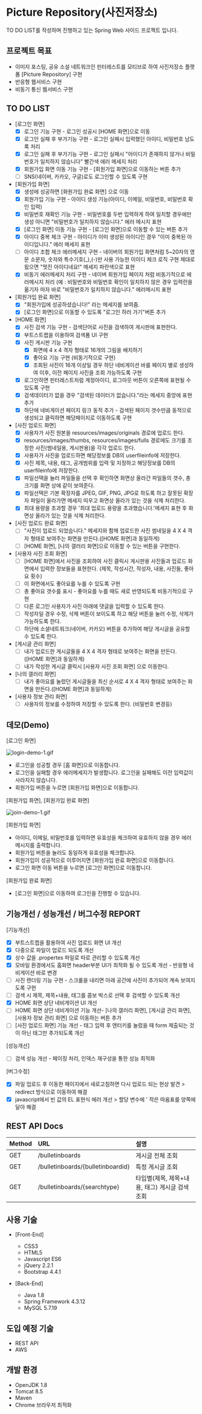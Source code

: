 # Picture Repository(사진저장소)

TO DO LIST를 작성하며 진행하고 있는 Spring Web 사이드 프로젝트 입니다.

## 프로젝트 목표

- 이미지 포스팅, 공유 소설 네트워크인 핀터레스트를 모티브로 하여 사진저장소 플랫폼 [Picture Repository] 구현
- 반응형 웹서비스 구현
- 비동기 통신 웹서비스 구현

## **TO DO LIST**

- [로그인 화면]
    - [x]  로그인 기능 구현 - 로그인 성공시 [HOME 화면]으로 이동
    - [x]  로그인 실패 후 부가기능 구현 - 로그인 실패시 입력했던 아이디, 비밀번호 남도록 처리
    - [x]  로그인 실패 후 부가기능 구현 - 로그인 실패시 "아이디가 존재하지 않거나 비밀번호가 일치하지 않습니다" 빨간색 에러 메세지 처리
    - [x]  회원가입 화면 이동 기능 구현 - [회원가입 화면]으로 이동하는 버튼 추가
    - [ ]  SNS(네이버, 카카오, 구글)로도 로그인할 수 있도록 구현

- [회원가입 화면]
    - [x]  생성에 성공하면 [화원가입 완료 화면] 으로 이동
    - [x]  회원가입 기능 구현 - 아이디 생성 기능(아이디, 이메일, 비밀번호, 비밀번호 확인 입력)
    - [x]  비밀번호 재확인 기능 구현 - 비밀번호를 두번 입력하게 하여 일치할 경우에만 생성 아니면 "비밀번호가 일치하지 않습니다." 에러 메시지 표현
    - [x]  [로그인 화면] 이동 기능 구현 - [로그인 화면]으로 이동할 수 있는 버튼 추가
    - [x]  아이디 중복 체크 구현 - 아이디가 이미 생성된 아이디인 경우 "이미 중복된 아이디입니다." 에러 메세지 표현
    - [ ]  아이디 조합 체크 에러메세지 구현 - 네이버의 회원가입 화면처럼 5~20자의 영문 소문자, 숫자와 특수기호(_),(-)만 사용 가능한 이이디 체크 로직 구현 제대로 됬으면 "멋진 아이디네요!" 메세지 파란색으로 표현
    - [x]  비동기 에러메세지 처리 구현 - 네이버 회원가입 페이지 처럼 비동기적으로 에러메시지 처리 (예 : 비밀번호와 비밀번호 확인이 일치하지 않은 경우 입력란을 옮기자 마자 바로 "비밀번호가 일치하지 않습니다." 에러메시지 표현

- [회원가입 완료 화면]
    - [x]  "회원가입에 성공하셨습니다!" 라는 메세지를 보여줌.
    - [x]  [로그인 화면]으로 이동할 수 있도록 "로그인 하러 가기"버튼 추가

- [HOME 화면]
    - [x]  사진 검색 기능 구현 - 검색단어로 사진을 검색하여 게시판에 표현한다.
    - [x]  부트스트랩을 이용하여 검색폼 UI 구현
    - [x]  사진 게시판 기능 구현
        - [x]  화면에 4 x 4 격자 형태로 16개의 그림을 배치하기
        - [x]  좋아요 기능 구현 (비동기적으로 구현)
        - [x]  조회된 사진이 16개 이상일 경우 하단 네비게이션 바를 페이지 별로 생성하여 이후, 이전 페이지 사진을 조회 가능하도록 구현
    - [x]  로그인하면 핀터레스트처럼 계정아이디, 로그아웃 버튼이 오른쪽에 표현될 수 있도록 구현
    - [x]  검색데이터가 없을 경우 "검색된 데이터가 없습니다."라는 메세지 중앙에 표현 추가
    - [x]  하단에 네비게이션 페이지 링크 동적 추가 - 검색된 페이지 갯수만큼 동적으로 생성되고 클릭하면 해당페이지로 이동하도록 구현

- [사진 업로드 화면]
    - [x]  사용자가 사진 원본을 resources/images/originals 경로에 업로드 한다.
    - [x]  resources/images/thumbs, resources/images/fulls 경로에도 크기를 조정한 사진(썸네일용, 게시판용)을 각각 업로드 한다.
    - [x]  사용자가 사진을 업로드하면 해당정보를 DB의 userfileinfo에 저장한다.
    - [x]  사진 제목, 내용, 태그, 공개범위를 입력 및 지정하고 해당정보를 DB의 userfileinfo에 저장한다.
    - [x]  파일선택을 눌러 파일들을 선택 후 확인하면 화면상 올라간 파일들의 갯수, 총 크기를 화면 상에 같이 보여준다.
    - [x]  파일선택은 기본 확장자를 JPEG, GIF, PNG, JPG로 하도록 하고 잘못된 확장자 파일이 올라가면 메세지 띠우고 화면상 올라가 있는 것을 삭제 처리한다.
    - [x]  최대 용량을 초과할 경우 '최대 업로드 용량을 초과했습니다.'메세지 표현 후 화면상 올라가 있는 것을 삭제 처리한다.

- [사진 업로드 완료 화면]
    - [ ]  "사진이 업로드 되었습니다." 메세지와 함께 업로드한 사진 썸네일을 4 X 4 격자 형태로 보여주는 화면을 만든다.([HOME 화면]과 동일하게)
    - [ ]  [HOME 화면], [나의 갤러리 화면]으로 이동할 수 있는 버튼을 구현한다.

- [사용자 사진 조회 화면]
    - [ ]  [HOME 화면]에서 사진을 조회하여 사진 클릭시 게시판용 사진들과 업로드 화면에서 입력한 정보들을 표현한다. (제목, 작성시간, 작성자, 내용, 사진들, 좋아요 횟수)
    - [ ]  이 화면에서도 좋아요를 누를 수 있도록 구현
    - [ ]  총 좋아요 갯수를 표시 - 좋아요를 누를 때도 새로 반영되도록 비동기적으로 구현
    - [ ]  다른 로그인 사용자가 사진 아래에 댓글을 입력할 수 있도록 한다.
    - [ ]  작성자일 경우 수정, 삭제 버튼이 보이도록 하고 해당 버튼을 눌러 수정, 삭제가 가능하도록 한다.
    - [ ]  하단에 소셜네트워크(네이버, 카카오) 버튼을 추가하여 해당 게시글을 공유할 수 있도록 한다.

- [게시글 관리 화면]
    - [ ]  내가 업로드한 게시글들을  4 X 4 격자 형태로 보여주는 화면을 만든다.([HOME 화면]과 동일하게)
    - [ ]  내가 작성한 게시글 클릭시 [사용자 사진 조회 화면] 으로 이동한다.

- [나의 갤러리 화면]
    - [ ]  내가 좋아요를 눌렀던 게시글들을 최신 순서로  4 X 4 격자 형태로 보여주는 화면을 만든다.([HOME 화면]과 동일하게)

- [사용자 정보 관리 화면]
    - [ ]  사용자의 정보를 수정하여 저장할 수 있도록 한다. (비밀번호 변경등)

## 데모(Demo)

[로그인 화면]

![login-demo-1.gif](/docs/images/login-demo-1.gif)
 - 로그인을 성공할 경우 [홈 화면]으로 이동합니다.
 - 로그인을 실패할 경우 에러메세지가 발생합니다. 로그인을 실패해도 이전 입력값이 사라지지 않습니다.
 - 회원가입 버튼을 누르면 [회원가입 화면]으로 이동합니다.

[회원가입 화면], [회원가입 완료 화면]

![join-demo-1.gif](/docs/images/join-demo-1.gif)

[회원가입 화면]

 - 아이디, 이메일, 비밀번호를 입력하면 유효성을 체크하여 유효하지 않을 경우 에러메시지를 출력합니다.
 - 회원가입 버튼을 눌러도 동일하게 유효성을 체크합니다.
 - 회원가입이 성공적으로 이루어지면 [화원가입 완료 화면]으로 이동합니다.
- 로그인 화면 이동 버튼을 누르면 [로그인 화면]으로 이동합니다.

[회원가입 완료 화면]

 - [로그인 화면]으로 이동하여 로그인을 진행할 수 있습니다.

## 기능개선 / 성능개선 / 버그수정 REPORT

[기능개선]

- [x]  부트스트랩을 활용하여 사진 업로드 화면 UI 개선
- [x]  다중으로 파일이 업로드 되도록 개선
- [x]  상수 값을 .propertes 파일로 따로 관리할 수 있도록 개선
- [x]  모바일 환경에서도 홈화면 header부분 UI가 최적화 될 수 있도록 개선 - 반응형 네비게이션 바로 변경
- [ ]  사진 렌더링 기능 구현 - 스크롤을 내리면 아래 공간에 사진이 추가되어 계속 보여지도록 구현
- [ ]  검색 시 제목, 제목+내용, 태그를 콤보 박스로 선택 후 검색할 수 있도록 개선
- [x]  HOME 화면 상단 네비게이션 UI 개선
- [ ]  HOME 화면 상단 네비게이션 기능 개선- [나의 갤러리 화면], [게시글 관리 화면], [사용자 정보 관리 화면] 으로 이동하는 버튼 추가
- [ ]  [사진 업로드 화면] 기능 개선 - 태그 입력 후 엔터키를 눌렀을 때 form 제출되는 것이 아닌 태그만 추가되도록 개선

[성능개선]

- [ ]  검색 성능 개선 - 페이징 처리, 인덱스 재구성을 통한 성능 최적화

[버그수정]

- [x]  파일 업로드 후 이동한 페이지에서 새로고침하면 다시 업로드 되는 현상 발견 > redirect 방식으로 이동하여 해결
- [x]  javascript에서 빈 값의 EL 표현식 에러 개선 > 할당 변수에 ' 작은 따옴표를 양쪽에 달아 해결

## REST API Docs

|Method|URL|설명|
|:---|:---|:---|
|GET|/bulletinboards|게시글 전체 조회|
|GET|/bulletinboards/{bulletinboardid}|특정 게시글 조회|
|GET|/bulletinboards/{searchtype}|타입별(제목, 제목+내용, 태그) 게시글 검색 조회|

## **사용 기술**

- [Front-End]
    - CSS3
    - HTML5
    - Javascript ES6
    - jQuery 2.2.1
    - Bootstrap 4.4.1

- [Back-End]
    - Java 1.8
    - Spring Framework 4.3.12
    - MySQL 5.7.19

## **도입 예정 기술**

- REST API
- AWS

## **개발 환경**

- OpenJDK 1.8
- Tomcat 8.5
- Maven
- Chrome 브라우저 최적화
